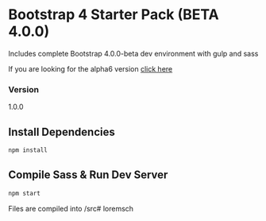 # Bootstrap 4 Starter Pack (BETA 4.0.0)

Includes complete Bootstrap 4.0.0-beta dev environment with gulp and sass

If you are looking for the alpha6 version [click here](https://github.com/bradtraversy/bs4starter_alpha6)

### Version

1.0.0

## Install Dependencies

```bash
npm install 
```

## Compile Sass & Run Dev Server

```bash
npm start
```

Files are compiled into /src# loremsch
